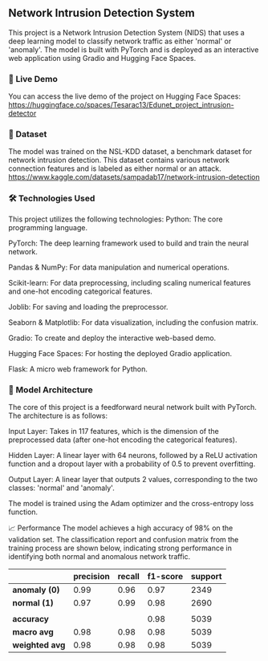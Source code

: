 ## Network Intrusion Detection System
This project is a Network Intrusion Detection System (NIDS) that uses a deep learning model to classify network traffic as either 'normal' or 'anomaly'. The model is built with PyTorch and is deployed as an interactive web application using Gradio and Hugging Face Spaces.


### 🚀 Live Demo
You can access the live demo of the project on Hugging Face Spaces:
https://huggingface.co/spaces/Tesarac13/Edunet_project_intrusion-detector



### 📖 Dataset
The model was trained on the NSL-KDD dataset, a benchmark dataset for network intrusion detection. This dataset contains various network connection features and is labeled as either normal or an attack.
https://www.kaggle.com/datasets/sampadab17/network-intrusion-detection 



### 🛠️ Technologies Used
This project utilizes the following technologies:
Python: The core programming language.

PyTorch: The deep learning framework used to build and train the neural network. 

Pandas & NumPy: For data manipulation and numerical operations. 

Scikit-learn: For data preprocessing, including scaling numerical features and one-hot encoding categorical features. 

Joblib: For saving and loading the preprocessor. 

Seaborn & Matplotlib: For data visualization, including the confusion matrix.

Gradio: To create and deploy the interactive web-based demo. 

Hugging Face Spaces: For hosting the deployed Gradio application.

Flask: A micro web framework for Python. 




### 🧠 Model Architecture
The core of this project is a feedforward neural network built with PyTorch. The architecture is as follows:

Input Layer: Takes in 117 features, which is the dimension of the preprocessed data (after one-hot encoding the categorical features).

Hidden Layer: A linear layer with 64 neurons, followed by a ReLU activation function and a dropout layer with a probability of 0.5 to prevent overfitting.

Output Layer: A linear layer that outputs 2 values, corresponding to the two classes: 'normal' and 'anomaly'.

The model is trained using the Adam optimizer and the cross-entropy loss function.

📈 Performance
The model achieves a high accuracy of 98% on the validation set. The classification report and confusion matrix from the training process are shown below, indicating strong performance in identifying both normal and anomalous network traffic.

|               | precision | recall | f1-score | support |
| :------------ | :-------- | :----- | :------- | :------ |
| **anomaly (0)** | 0.99      | 0.96   | 0.97     | 2349    |
| **normal (1)** | 0.97      | 0.99   | 0.98     | 2690    |
|               |           |        |          |         |
| **accuracy** |           |        | 0.98     | 5039    |
| **macro avg** | 0.98      | 0.98   | 0.98     | 5039    |
| **weighted avg**| 0.98      | 0.98   | 0.98     | 5039    |
